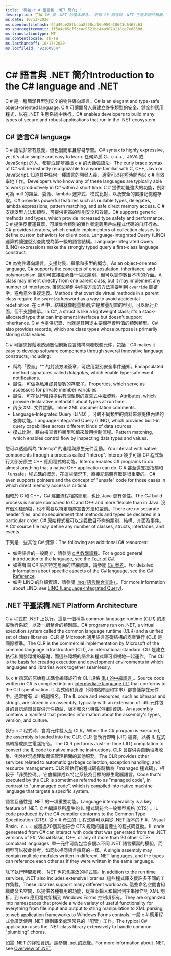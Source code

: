 ```yaml
---
title: '開始-c # 語言和 .NET 簡介」'
description: 了解 C# 與 .NET 的基本概念。 取得 C# 語言與 .NET 生態系統的概觀。
ms.date: 10/13/2020
ms.openlocfilehash: 94d49be28fbdba8f58ca16e959a10643d6467c63
ms.sourcegitcommit: ff5a4eb5cffbcac9521bc44a907a118cd7e8638d
ms.translationtype: MT
ms.contentlocale: zh-TW
ms.lasthandoff: 10/17/2020
ms.locfileid: "92160954"
---
```

# <a name="introduction-to-the-c-language-and-net"></a><span data-ttu-id="ab1ae-104">C# 語言與 .NET 簡介</span><span class="sxs-lookup"><span data-stu-id="ab1ae-104">Introduction to the C# language and .NET</span></span>

<span data-ttu-id="ab1ae-105">C # 是一種簡潔且型別安全的物件導向語言。</span><span class="sxs-lookup"><span data-stu-id="ab1ae-105">C# is an elegant and type-safe object-oriented language.</span></span> <span data-ttu-id="ab1ae-106">C # 可讓開發人員建立許多類型的安全、健全的應用程式，以在 .NET 生態系統中執行。</span><span class="sxs-lookup"><span data-stu-id="ab1ae-106">C# enables developers to build many types of secure and robust applications that run in the .NET ecosystem.</span></span>

## <a name="c-language"></a><span data-ttu-id="ab1ae-107">C# 語言</span><span class="sxs-lookup"><span data-stu-id="ab1ae-107">C# language</span></span>

<span data-ttu-id="ab1ae-108">C # 語法非常有意義，但也很簡單且容易學習。</span><span class="sxs-lookup"><span data-stu-id="ab1ae-108">C# syntax is highly expressive, yet it's also simple and easy to learn.</span></span> <span data-ttu-id="ab1ae-109">任何熟悉 C、c + +、JAVA 或 JavaScript 的人，都能立即辨識出 c # 的大括弧語法。</span><span class="sxs-lookup"><span data-stu-id="ab1ae-109">The curly brace syntax of C# will be instantly recognizable to anyone familiar with C, C++, Java or JavaScript.</span></span> <span data-ttu-id="ab1ae-110">知道其中任何一種語言的開發人員，通常可以在短時間內以 c # 有效率地工作。</span><span class="sxs-lookup"><span data-stu-id="ab1ae-110">Developers who know any of these languages are typically able to work productively in C# within a short time.</span></span> <span data-ttu-id="ab1ae-111">C # 提供功能強大的功能，例如可為 null 的類型、委派、lambda 運算式、模式比對，以及安全的直接記憶體存取。</span><span class="sxs-lookup"><span data-stu-id="ab1ae-111">C# provides powerful features such as nullable types, delegates, lambda expressions, pattern matching, and safe direct memory access.</span></span> <span data-ttu-id="ab1ae-112">C # 支援泛型方法和類型，可提供更高的型別安全和效能。</span><span class="sxs-lookup"><span data-stu-id="ab1ae-112">C# supports generic methods and types, which provide increased type safety and performance.</span></span> <span data-ttu-id="ab1ae-113">C # 提供反覆運算器，可讓集合類別的實作者定義用戶端程式代碼的自訂行為。</span><span class="sxs-lookup"><span data-stu-id="ab1ae-113">C# provides iterators, which enable implementers of collection classes to define custom behaviors for client code.</span></span> <span data-ttu-id="ab1ae-114">Language-Integrated Query (LINQ) 運算式讓強型別查詢成為第一級的語言結構。</span><span class="sxs-lookup"><span data-stu-id="ab1ae-114">Language-Integrated Query (LINQ) expressions make the strongly typed query a first-class language construct.</span></span>

<span data-ttu-id="ab1ae-115">C# 為物件導向語言，支援封裝、繼承和多型的概念。</span><span class="sxs-lookup"><span data-stu-id="ab1ae-115">As an object-oriented language, C# supports the concepts of encapsulation, inheritance, and polymorphism.</span></span> <span data-ttu-id="ab1ae-116">類別可直接繼承自一個父類別，但可以實作數目不拘的介面。</span><span class="sxs-lookup"><span data-stu-id="ab1ae-116">A class may inherit directly from one parent class, but it may implement any number of interfaces.</span></span> <span data-ttu-id="ab1ae-117">覆寫父類別中虛擬方法的方法需要利用 `override` 關鍵字，避免意外重複定義。</span><span class="sxs-lookup"><span data-stu-id="ab1ae-117">Methods that override virtual methods in a parent class require the `override` keyword as a way to avoid accidental redefinition.</span></span> <span data-ttu-id="ab1ae-118">在 c # 中，結構就像輕量類別;它是堆疊配置的型別，可以執行介面，但不支援繼承。</span><span class="sxs-lookup"><span data-stu-id="ab1ae-118">In C#, a struct is like a lightweight class; it's a stack-allocated type that can implement interfaces but doesn't support inheritance.</span></span> <span data-ttu-id="ab1ae-119">C # 也提供記錄，也就是其用途主要儲存資料值的類別類型。</span><span class="sxs-lookup"><span data-stu-id="ab1ae-119">C# also provides records, which are class types whose purpose is primarily storing data values.</span></span>

<span data-ttu-id="ab1ae-120">C # 可讓您輕鬆地透過數個創新語言結構開發軟體元件，包括：</span><span class="sxs-lookup"><span data-stu-id="ab1ae-120">C# makes it easy to develop software components through several innovative language constructs, including:</span></span>

- <span data-ttu-id="ab1ae-121">稱為「委派」\*\* 的封裝方法簽章，可啟用型別安全事件通知。</span><span class="sxs-lookup"><span data-stu-id="ab1ae-121">Encapsulated method signatures called *delegates*, which enable type-safe event notifications.</span></span>
- <span data-ttu-id="ab1ae-122">屬性，可做為私用成員變數的存取子。</span><span class="sxs-lookup"><span data-stu-id="ab1ae-122">Properties, which serve as accessors for private member variables.</span></span>
- <span data-ttu-id="ab1ae-123">屬性，可在執行階段提供有關型別的宣告式中繼資料。</span><span class="sxs-lookup"><span data-stu-id="ab1ae-123">Attributes, which provide declarative metadata about types at run time.</span></span>
- <span data-ttu-id="ab1ae-124">內嵌 XML 文件註解。</span><span class="sxs-lookup"><span data-stu-id="ab1ae-124">Inline XML documentation comments.</span></span>
- <span data-ttu-id="ab1ae-125">Language-Integrated Query (LINQ) ，可跨不同類型的資料來源提供內建的查詢功能。</span><span class="sxs-lookup"><span data-stu-id="ab1ae-125">Language-Integrated Query (LINQ), which provides built-in query capabilities across different kinds of data sources.</span></span>
- <span data-ttu-id="ab1ae-126">模式比對，藉由檢查資料類型和值來啟用控制流程。</span><span class="sxs-lookup"><span data-stu-id="ab1ae-126">Pattern matching, which enables control flow by inspecting data types and values.</span></span>

<span data-ttu-id="ab1ae-127">您可以透過稱為 "Interop" 的進程與原生元件互動。</span><span class="sxs-lookup"><span data-stu-id="ab1ae-127">You interact with native components through a process called "Interop".</span></span> <span data-ttu-id="ab1ae-128">Interop 幾乎可讓 C# 程式執行大部分原生 C++ 應用程式的功能。</span><span class="sxs-lookup"><span data-stu-id="ab1ae-128">Interop enables C# programs to do almost anything that a native C++ application can do.</span></span> <span data-ttu-id="ab1ae-129">C # 甚至還支援指標和「unsafe」程式碼的概念，在這些情況下，直接記憶體存取是很重要的。</span><span class="sxs-lookup"><span data-stu-id="ab1ae-129">C# even supports pointers and the concept of "unsafe" code for those cases in which direct memory access is critical.</span></span>

<span data-ttu-id="ab1ae-130">相較於 C 和 C++，C# 建置流程相當簡單，也比 Java 更有彈性。</span><span class="sxs-lookup"><span data-stu-id="ab1ae-130">The C# build process is simple compared to C and C++ and more flexible than in Java.</span></span> <span data-ttu-id="ab1ae-131">沒有個別標頭檔，也不需要以特定順序宣告方法和型別。</span><span class="sxs-lookup"><span data-stu-id="ab1ae-131">There are no separate header files, and no requirement that methods and types be declared in a particular order.</span></span> <span data-ttu-id="ab1ae-132">C# 原始程式檔可以定義數目不拘的類別、結構、介面及事件。</span><span class="sxs-lookup"><span data-stu-id="ab1ae-132">A C# source file may define any number of classes, structs, interfaces, and events.</span></span>

<span data-ttu-id="ab1ae-133">下列是一些其他 C# 資源：</span><span class="sxs-lookup"><span data-stu-id="ab1ae-133">The following are additional C# resources:</span></span>

- <span data-ttu-id="ab1ae-134">如需語言的一般簡介，請參閱 [c # 教學課程](../tour-of-csharp/index.md)。</span><span class="sxs-lookup"><span data-stu-id="ab1ae-134">For a good general introduction to the language, see the [Tour of C#](../tour-of-csharp/index.md).</span></span>
- <span data-ttu-id="ab1ae-135">如需有關 C# 語言特定層面的詳細資訊，請參閱 [C# 參考](../language-reference/index.md)。</span><span class="sxs-lookup"><span data-stu-id="ab1ae-135">For detailed information about specific aspects of the C# language, see the [C# Reference](../language-reference/index.md).</span></span>
- <span data-ttu-id="ab1ae-136">如需 LINQ 的詳細資訊，請參閱 [linq (語言整合查詢) ](../programming-guide/concepts/linq/index.md)。</span><span class="sxs-lookup"><span data-stu-id="ab1ae-136">For more information about LINQ, see [LINQ (Language-Integrated Query)](../programming-guide/concepts/linq/index.md).</span></span>

## <a name="net-platform-architecture"></a><span data-ttu-id="ab1ae-137">.NET 平臺架構</span><span class="sxs-lookup"><span data-stu-id="ab1ae-137">.NET Platform Architecture</span></span>

<span data-ttu-id="ab1ae-138">C # 程式在 .NET 上執行，這是一個稱為 common language runtime (CLR) 的虛擬執行系統，以及一組整合的類別庫。</span><span class="sxs-lookup"><span data-stu-id="ab1ae-138">C# programs run on .NET, a virtual execution system called the common language runtime (CLR) and a unified set of class libraries.</span></span> <span data-ttu-id="ab1ae-139">CLR 是 Microsoft 通用語言基礎結構的商業實行 (CLI) 是國際標準。</span><span class="sxs-lookup"><span data-stu-id="ab1ae-139">The CLR is the commercial implementation by Microsoft of the common language infrastructure (CLI), an international standard.</span></span> <span data-ttu-id="ab1ae-140">CLI 是建立執行和開發環境的基礎，而這些環境的語言和程式庫可順暢地一起運作。</span><span class="sxs-lookup"><span data-stu-id="ab1ae-140">The CLI is the basis for creating execution and development environments in which languages and libraries work together seamlessly.</span></span>

<span data-ttu-id="ab1ae-141">以 c # 撰寫的原始程式碼會編譯成符合 CLI 規格 [ (IL) 的中繼語言 ](../../standard/managed-code.md) 。</span><span class="sxs-lookup"><span data-stu-id="ab1ae-141">Source code written in C# is compiled into an [intermediate language (IL)](../../standard/managed-code.md) that conforms to the CLI specification.</span></span> <span data-ttu-id="ab1ae-142">IL 程式碼和資源（例如點陣圖和字串）都會儲存在元件中，通常會有 .dll 的副檔名。</span><span class="sxs-lookup"><span data-stu-id="ab1ae-142">The IL code and resources, such as bitmaps and strings, are stored in an assembly, typically with an extension of .dll.</span></span> <span data-ttu-id="ab1ae-143">元件包含的資訊清單會提供元件類型、版本和文化特性的相關資訊。</span><span class="sxs-lookup"><span data-stu-id="ab1ae-143">An assembly contains a manifest that provides information about the assembly's types, version, and culture.</span></span>

<span data-ttu-id="ab1ae-144">執行 c # 程式時，會將元件載入至 CLR。</span><span class="sxs-lookup"><span data-stu-id="ab1ae-144">When the C# program is executed, the assembly is loaded into the CLR.</span></span> <span data-ttu-id="ab1ae-145">CLR 會執行即時 (JIT) 編譯，以將 IL 程式碼轉換成原生電腦指令。</span><span class="sxs-lookup"><span data-stu-id="ab1ae-145">The CLR performs Just-In-Time (JIT) compilation to convert the IL code to native machine instructions.</span></span> <span data-ttu-id="ab1ae-146">CLR 會提供與自動垃圾收集、例外狀況處理和資源管理相關的其他服務。</span><span class="sxs-lookup"><span data-stu-id="ab1ae-146">The CLR provides other services related to automatic garbage collection, exception handling, and resource management.</span></span> <span data-ttu-id="ab1ae-147">CLR 所執行的程式碼有時稱為「managed 程式碼」，相較于「非受控碼」，它會編譯成以特定系統為目標的原生電腦語言。</span><span class="sxs-lookup"><span data-stu-id="ab1ae-147">Code that's executed by the CLR is sometimes referred to as "managed code", in contrast to "unmanaged code", which is compiled into native machine language that targets a specific system.</span></span>

<span data-ttu-id="ab1ae-148">語言互通性是 .NET 的一項重要功能。</span><span class="sxs-lookup"><span data-stu-id="ab1ae-148">Language interoperability is a key feature of .NET.</span></span> <span data-ttu-id="ab1ae-149">C # 編譯器所產生的 IL 程式碼符合一般類型規格 (CTS) 。</span><span class="sxs-lookup"><span data-stu-id="ab1ae-149">IL code produced by the C# compiler conforms to the Common Type Specification (CTS).</span></span> <span data-ttu-id="ab1ae-150">從 c # 產生的 IL 程式碼可以與從 .NET 版本的 F #、Visual Basic、c + + 或超過20個其他符合 CTS 規範的語言產生的程式碼互動。</span><span class="sxs-lookup"><span data-stu-id="ab1ae-150">IL code generated from C# can interact with code that was generated from the .NET versions of F#, Visual Basic, C++, or any of more than 20 other CTS-compliant languages.</span></span> <span data-ttu-id="ab1ae-151">單一元件可能包含多個以不同 .NET 語言撰寫的模組，而類型可以彼此參考，如同以相同語言撰寫的一樣。</span><span class="sxs-lookup"><span data-stu-id="ab1ae-151">A single assembly may contain multiple modules written in different .NET languages, and the types can reference each other as if they were written in the same language.</span></span>

<span data-ttu-id="ab1ae-152">除了執行時間服務，.NET 也包含廣泛的程式庫。</span><span class="sxs-lookup"><span data-stu-id="ab1ae-152">In addition to the run time services, .NET also includes extensive libraries.</span></span> <span data-ttu-id="ab1ae-153">這些程式庫支援許多不同的工作負載。</span><span class="sxs-lookup"><span data-stu-id="ab1ae-153">These libraries support many different workloads.</span></span> <span data-ttu-id="ab1ae-154">這些命名空間會組織成命名空間，以提供各種有用的功能，從檔案輸入和輸出到字串操作到 XML 剖析，到 web 應用程式架構到 Windows Forms 控制項都有。</span><span class="sxs-lookup"><span data-stu-id="ab1ae-154">They are organized into namespaces that provide a wide variety of useful functionality for everything from file input and output to string manipulation to XML parsing, to web application frameworks to Windows Forms controls.</span></span> <span data-ttu-id="ab1ae-155">一般 c # 應用程式會廣泛使用 .NET 類別庫來處理常見的「配管」工作。</span><span class="sxs-lookup"><span data-stu-id="ab1ae-155">The typical C# application uses the .NET class library extensively to handle common "plumbing" chores.</span></span>

<span data-ttu-id="ab1ae-156">如需 .NET 的詳細資訊，請參閱 [.net 的總覽](../../core/introduction.md)。</span><span class="sxs-lookup"><span data-stu-id="ab1ae-156">For more information about .NET, see [Overview of .NET](../../core/introduction.md).</span></span>
